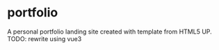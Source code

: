 # portfolio
A personal portfolio landing site created with template from HTML5 UP.
TODO: rewrite using vue3
